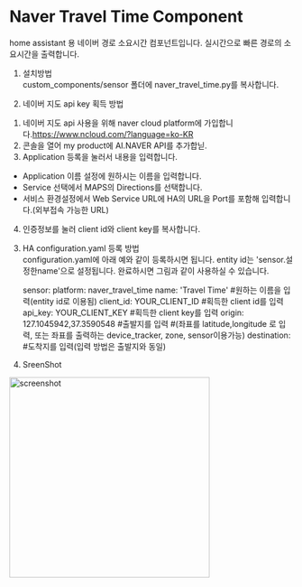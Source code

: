 # Naver Travel Time Component
home assistant 용 네이버 경로 소요시간 컴포넌트입니다.
실시간으로 빠른 경로의 소요시간을 출력합니다.

1. 설치방법<br>
  custom_components/sensor 폴더에 naver_travel_time.py를 복사합니다.
  
2. 네이버 지도 api key 획득 방법<br>
  1) 네이버 지도 api 사용을 위해 naver cloud platform에 가입합니다.<https://www.ncloud.com/?language=ko-KR>
  2) 콘솔을 열어 my product에 AI.NAVER API를 추가합닏.
  3) Application 등록을 눌러서 내용을 입력합니다.
   - Application 이름 설정에 원하시는 이름을 입력합니다.
   - Service 선택에서 MAPS의 Directions를 선택합니다.
   - 서비스 환경설정에서 Web Service URL에 HA의 URL을 Port를 포함해 입력합니다.(외부접속 가능한 URL)
  4) 인증정보를 눌러 client id와 client key를 복사합니다.
  
3. HA configuration.yaml 등록 방법<br>
  configuration.yaml에 아래 예와 같이 등록하시면 됩니다. entity id는 'sensor.설정한name'으로 설정됩니다. 완료하시면 그림과 같이 사용하실 수 있습니다.
  
    sensor:
      platform: naver_travel_time
      name: 'Travel Time' #원하는 이름을 입력(entity id로 이용됨)
      client_id: YOUR_CLIENT_ID #획득한 client id를 입력
      api_key: YOUR_CLIENT_KEY #획득한 client key를 입력
      origin: 127.1045942,37.3590548 #출발지를 입력
                                     #(좌표를 latitude,longitude 로 입력, 또는 좌표를 출력하는 device_tracker, zone, sensor이용가능)
      destination: #도착지를 입력(입력 방법은 출발지와 동일)
      
4. SreenShot<br>
<img width="355" alt="screenshot" src="https://user-images.githubusercontent.com/37936802/52165495-01ec4980-2745-11e9-86c1-d1ea2e3e1d45.png">
